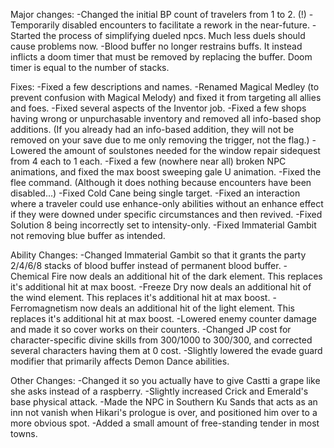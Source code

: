 Major changes:
-Changed the initial BP count of travelers from 1 to 2. (!)
-Temporarily disabled encounters to facilitate a rework in the near-future.
-Started the process of simplifying dueled npcs. Much less duels should cause problems now.
-Blood buffer no longer restrains buffs. It instead inflicts a doom timer that must be removed by replacing the buffer. Doom timer is equal to the number of stacks.

Fixes:
-Fixed a few descriptions and names.
-Renamed Magical Medley (to prevent confusion with Magical Melody) and fixed it from targeting all allies and foes.
-Fixed several aspects of the Inventor job.
-Fixed a few shops having wrong or unpurchasable inventory and removed all info-based shop additions. (If you already had an info-based addition, they will not be removed on your save due to me only removing the trigger, not the flag.)
-Lowered the amount of soulstones needed for the window repair sidequest from 4 each to 1 each.
-Fixed a few (nowhere near all) broken NPC animations, and fixed the max boost sweeping gale U animation.
-Fixed the flee command. (Although it does nothing because encounters have been disabled...)
-Fixed Cold Cane being single target.
-Fixed an interaction where a traveler could use enhance-only abilities without an enhance effect if they were downed under specific circumstances and then revived.
-Fixed Solution 8 being incorrectly set to intensity-only.
-Fixed Immaterial Gambit not removing blue buffer as intended.

Ability Changes:
-Changed Immaterial Gambit so that it grants the party 2/4/6/8 stacks of blood buffer instead of permanent blood buffer.
-Chemical Fire now deals an additional hit of the dark element. This replaces it's additional hit at max boost.
-Freeze Dry now deals an additional hit of the wind element. This replaces it's additional hit at max boost.
-Ferromagnetism now deals an additional hit of the light element. This replaces it's additional hit at max boost.
-Lowered enemy counter damage and made it so cover works on their counters.
-Changed JP cost for character-specific divine skills from 300/1000 to 300/300, and corrected several characters having them at 0 cost.
-Slightly lowered the evade guard modifier that primarily affects Demon Dance abilities.

Other Changes:
-Changed it so you actually have to give Castti a grape like she asks instead of a raspberry.
-Slightly increased Crick and Emerald's base physical attack.
-Made the NPC in Southern Ku Sands that acts as an inn not vanish when Hikari's prologue is over, and positioned him over to a more obvious spot.
-Added a small amount of free-standing tender in most towns.

